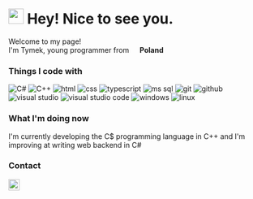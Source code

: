 <h1><img src="https://emojis.slackmojis.com/emojis/images/1531849430/4246/blob-sunglasses.gif?1531849430" width="30"/> Hey! Nice to see you.</h1>


<p>Welcome to my page! </br> I'm Tymek, young programmer from <img src="https://image.flaticon.com/icons/svg/197/197529.svg" width="13"/> <b>Poland</b>
<h3>Things I code with</h3>
<p>
  <img alt="C#" src="https://img.shields.io/badge/-C%23-239120?style=flat-square&logo=C%20sharp&logoColor=white" />
  <img alt="C++" src="https://img.shields.io/badge/-C%2B%2B-00599C?style=flat-square&logo=C%2B%2B&logoColor=white" />
  <img alt="html" src="https://img.shields.io/badge/-HTML-E34F26?style=flat-square&logo=HTML5&logoColor=white" />
  <img alt="css" src="https://img.shields.io/badge/-CSS-1572B6?style=flat-square&logo=CSS3&logoColor=white" />
  <img alt="typescript" src="https://img.shields.io/badge/-TypeScript-3178c6?style=flat-square&logo=TypeScript&logoColor=white" />
  <img alt="ms sql" src="https://img.shields.io/badge/-MS%20SQL-CC2927?style=flat-square&logo=Microsoft%20SQL%20Server&logoColor=white" />
  <img alt="git" src="https://img.shields.io/badge/-Git-F05032?style=flat-square&logo=Git&logoColor=white" />
  <img alt="github" src="https://img.shields.io/badge/-GitHub-181717?style=flat-square&logo=GitHub&logoColor=white" />
  <img alt="visual studio" src="https://img.shields.io/badge/-Visual%20Studio-5C2D91?style=flat-square&logo=Visual%20Studio&logoColor=white" />
  <img alt="visual studio code" src="https://img.shields.io/badge/-Visual%20Studio%20Code-007ACC?style=flat-square&logo=Visual%20Studio%20Code&logoColor=white" />
  <img alt="windows" src="https://img.shields.io/badge/-Windows-0078D6?style=flat-square&logo=Windows&logoColor=white" />
  <img alt="linux" src="https://img.shields.io/badge/-Linux-FCC624?style=flat-square&logo=Linux&logoColor=white" />
</p>

<h3>What I'm doing now</h3>
I'm currently developing the C$ programming language in C++ and I'm improving at writing web backend in C#

<h3>Contact</h3>
  <a href="https://discord.gg/nvrqum3">
    <img align="left" alt="Tymoteusz Marzec's Discord" width="22px" src="https://raw.githubusercontent.com/peterthehan/peterthehan/master/assets/discord.svg" />
  </a>
